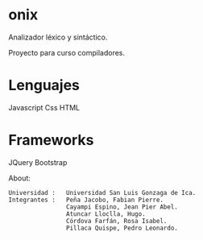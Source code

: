 onix
====

Analizador léxico y sintáctico.

Proyecto para curso compiladores.


Lenguajes
=========

Javascript
Css
HTML

Frameworks
==========

JQuery
Bootstrap

About:
	
	Universidad : 	Universidad San Luis Gonzaga de Ica.
	Integrantes : 	Peña Jacobo, Fabian Pierre.
					Cayampi Espino, Jean Pier Abel.
					Atuncar Lloclla, Hugo.
					Córdova Farfán, Rosa Isabel.
					Pillaca Quispe, Pedro Leonardo.